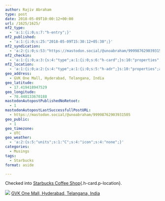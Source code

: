 ```yaml
---
author: Rajiv Abraham
type: post
date: 2018-05-09T10:00:12+00:00
url: /1625/1625/
mf2_type:
  - 'a:1:{i:0;s:7:"h-entry";}'
mf2_published:
  - 'a:1:{i:0;s:25:"2018-05-09T15:30:12+05:30";}'
mf2_syndication:
  - 'a:2:{i:0;s:53:"https://mastodon.social/@unoabraham/99998762903931505";i:1;s:72:"https://www.swarmapp.com/user/485549382/checkin/5af2c6ac3af988002cb82cc2";}'
mf2_checkin:
  - 'a:1:{i:0;a:3:{s:4:"type";a:1:{i:0;s:6:"h-card";}s:10:"properties";a:8:{s:4:"name";a:1:{i:0;s:21:"Starbucks Coffee Shop";}s:3:"url";a:1:{i:0;s:49:"https://foursquare.com/v/551aba89498e7ca6c75914ee";}s:8:"latitude";a:1:{i:0;d:17.41941894752865;}s:9:"longitude";a:1:{i:0;d:78.44813367018776;}s:14:"street-address";a:1:{i:0;s:12:"GVK One Mall";}s:8:"locality";a:1:{i:0;s:9:"Hyderabad";}s:6:"region";a:1:{i:0;s:9:"Telangana";}s:12:"country-name";a:1:{i:0;s:5:"India";}}s:5:"value";s:49:"https://foursquare.com/v/551aba89498e7ca6c75914ee";}}'
mf2_location:
  - 'a:1:{i:0;a:2:{s:4:"type";a:1:{i:0;s:5:"h-adr";}s:10:"properties";a:6:{s:8:"latitude";a:1:{i:0;d:17.41941894752865;}s:9:"longitude";a:1:{i:0;d:78.44813367018776;}s:14:"street-address";a:1:{i:0;s:12:"GVK One Mall";}s:8:"locality";a:1:{i:0;s:9:"Hyderabad";}s:6:"region";a:1:{i:0;s:9:"Telangana";}s:12:"country-name";a:1:{i:0;s:5:"India";}}}}'
geo_address:
  - GVK One Mall, Hyderabad, Telangana, India
geo_latitude:
  - 17.419418947529
geo_longitude:
  - 78.448133670188
mastodonAutopostPublishedNoRetoot:
  - 1
mastodonAutopostLastSuccessfullPostURL:
  - https://mastodon.social/@unoabraham/99998762903931505
geo_public:
  - 1
geo_timezone:
  - UTC
geo_weather:
  - 'a:2:{s:5:"units";s:1:"C";s:4:"icon";s:4:"none";}'
categories:
  - Musings
tags:
  - Starbucks
format: aside

---
```

Checked into [Starbucks Coffee Shop][1]{.h-card.p-location}.

<p class="sloc-display">
  <img class="icon-location" aria-label="Location: " aria-hidden="true" src="https://abraham.uno/wp-content/plugins/simple-location/location.svg" /><span class="p-location"><data class="p-latitude" value="17.419419"></data> <data class="p-latitude" value="78.448134"></data><a href="http://maps.google.com/maps?q=loc:17.419418947529,78.448133670188">GVK One Mall, Hyderabad, Telangana, India</a></span><br />
</p>

 [1]: https://foursquare.com/v/551aba89498e7ca6c75914ee